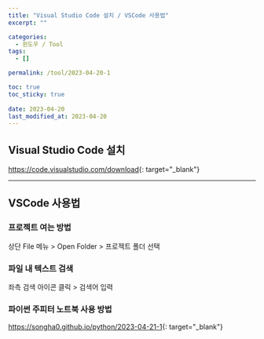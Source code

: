 ```yaml
---
title: "Visual Studio Code 설치 / VSCode 사용법"
excerpt: ""

categories:
  - 윈도우 / Tool
tags:
  - []

permalink: /tool/2023-04-20-1

toc: true
toc_sticky: true
 
date: 2023-04-20
last_modified_at: 2023-04-20
---
```


## Visual Studio Code 설치

<https://code.visualstudio.com/download>{: target="_blank"}

---

## VSCode 사용법

### 프로젝트 여는 방법
상단 File 메뉴 > Open Folder > 프로젝트 폴더 선택

### 파일 내 텍스트 검색
좌측 검색 아이콘 클릭 > 검색어 입력

### 파이썬 주피터 노트북 사용 방법
<https://songha0.github.io/python/2023-04-21-1>{: target="_blank"}
